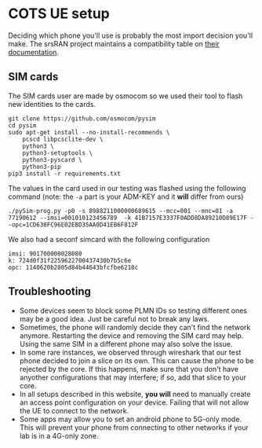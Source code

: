 # COTS UE setup

Deciding which phone you'll use is probably the most import decision you'll make. The srsRAN project maintains a compatibility table on [their documentation](https://docs.srsran.com/projects/project/en/latest/knowledge_base/source/cots_ues/source/index.html). 

## SIM cards

The SIM cards user are made by osmocom so we used their tool to flash new identities to the cards.
```
git clone https://github.com/osmocom/pysim
cd pysim
sudo apt-get install --no-install-recommends \
    pcscd libpcsclite-dev \
    python3 \
    python3-setuptools \
    python3-pyscard \
    python3-pip
pip3 install -r requirements.txt
```

The values in the card used in our testing was flashed using the following command (note: the `-a` part is your ADM-KEY and it **will** differ from ours)
```
./pySim-prog.py -p0 -s 8988211000000689615 --mcc=001 --mnc=01 -a 77190612 --imsi=001010123456789  -k 41B7157E3337F0ADD8DA89210D89E17F --opc=1CD638FC96E02EBD35AA0D41EB6F812F
```

We also had a seconf simcard with the following configuration

```
imsi: 901700000028080
k: 724d0f31f2259622700437430b7b5c6e
opc: 1140620b2805d84b44643bfcfbe6218c
```
## Troubleshooting

- Some devices seem to block some PLMN IDs so testing different ones may be a good idea. Just be careful not to break any laws.
- Sometimes, the phone will randomly decide they can't find the network anymore. Restarting the device and removing the SIM card may help. Using the same SIM in a different phone may also solve the issue.
- In some rare instances, we observed through wireshark that our test phone decided to join a slice on its own. This can cause the phone to be rejected by the core. If this happens, make sure that you don't have anyother configurations that may interfere; if so, add that slice to your core.
- In all setups described in this website, **you will** need to manually create an access point configuration on your device. Failing that will not allow the UE to connect to the network.
- Some apps may allow you to set an android phone to 5G-only mode. This will prevent your phone from connecting to other networks if your lab is in a 4G-only zone.
